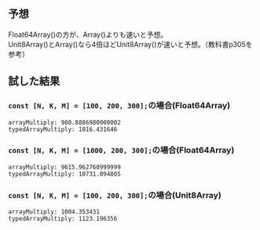 ## 予想

Float64Array()の方が、Array()よりも速いと予想。  
Unit8Array()とArray()なら4倍ほどUnit8Array()が速いと予想。（教科書p305を参考）

## 試した結果

### `const [N, K, M] = [100, 200, 300];`の場合(Float64Array)

```
arrayMultiply: 980.8886980000002
typedArrayMultiply: 1016.431646
```

### `const [N, K, M] = [1000, 200, 300];`の場合(Float64Array)

```
arrayMultiply: 9615.962760999999
typedArrayMultiply: 10731.094805
```

### `const [N, K, M] = [100, 200, 300];`の場合(Unit8Array)

```
arrayMultiply: 1004.353431
typedArrayMultiply: 1123.196356
```
